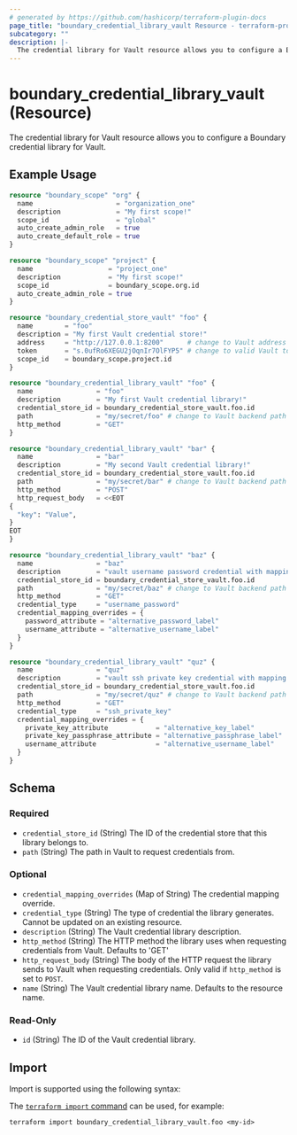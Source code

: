 ```yaml
---
# generated by https://github.com/hashicorp/terraform-plugin-docs
page_title: "boundary_credential_library_vault Resource - terraform-provider-boundary"
subcategory: ""
description: |-
  The credential library for Vault resource allows you to configure a Boundary credential library for Vault.
---
```


# boundary_credential_library_vault (Resource)

The credential library for Vault resource allows you to configure a Boundary credential library for Vault.

## Example Usage

```terraform
resource "boundary_scope" "org" {
  name                     = "organization_one"
  description              = "My first scope!"
  scope_id                 = "global"
  auto_create_admin_role   = true
  auto_create_default_role = true
}

resource "boundary_scope" "project" {
  name                   = "project_one"
  description            = "My first scope!"
  scope_id               = boundary_scope.org.id
  auto_create_admin_role = true
}

resource "boundary_credential_store_vault" "foo" {
  name        = "foo"
  description = "My first Vault credential store!"
  address     = "http://127.0.0.1:8200"      # change to Vault address
  token       = "s.0ufRo6XEGU2jOqnIr7OlFYP5" # change to valid Vault token
  scope_id    = boundary_scope.project.id
}

resource "boundary_credential_library_vault" "foo" {
  name                = "foo"
  description         = "My first Vault credential library!"
  credential_store_id = boundary_credential_store_vault.foo.id
  path                = "my/secret/foo" # change to Vault backend path
  http_method         = "GET"
}

resource "boundary_credential_library_vault" "bar" {
  name                = "bar"
  description         = "My second Vault credential library!"
  credential_store_id = boundary_credential_store_vault.foo.id
  path                = "my/secret/bar" # change to Vault backend path
  http_method         = "POST"
  http_request_body   = <<EOT
{
  "key": "Value",
}
EOT
}

resource "boundary_credential_library_vault" "baz" {
  name                = "baz"
  description         = "vault username password credential with mapping overrides"
  credential_store_id = boundary_credential_store_vault.foo.id
  path                = "my/secret/baz" # change to Vault backend path
  http_method         = "GET"
  credential_type     = "username_password"
  credential_mapping_overrides = {
    password_attribute = "alternative_password_label"
    username_attribute = "alternative_username_label"
  }
}

resource "boundary_credential_library_vault" "quz" {
  name                = "quz"
  description         = "vault ssh private key credential with mapping overrides"
  credential_store_id = boundary_credential_store_vault.foo.id
  path                = "my/secret/quz" # change to Vault backend path
  http_method         = "GET"
  credential_type     = "ssh_private_key"
  credential_mapping_overrides = {
    private_key_attribute            = "alternative_key_label"
    private_key_passphrase_attribute = "alternative_passphrase_label"
    username_attribute               = "alternative_username_label"
  }
}
```

<!-- schema generated by tfplugindocs -->
## Schema

### Required

- `credential_store_id` (String) The ID of the credential store that this library belongs to.
- `path` (String) The path in Vault to request credentials from.

### Optional

- `credential_mapping_overrides` (Map of String) The credential mapping override.
- `credential_type` (String) The type of credential the library generates. Cannot be updated on an existing resource.
- `description` (String) The Vault credential library description.
- `http_method` (String) The HTTP method the library uses when requesting credentials from Vault. Defaults to 'GET'
- `http_request_body` (String) The body of the HTTP request the library sends to Vault when requesting credentials. Only valid if `http_method` is set to `POST`.
- `name` (String) The Vault credential library name. Defaults to the resource name.

### Read-Only

- `id` (String) The ID of the Vault credential library.

## Import

Import is supported using the following syntax:

The [`terraform import` command](https://developer.hashicorp.com/terraform/cli/commands/import) can be used, for example:

```shell
terraform import boundary_credential_library_vault.foo <my-id>
```
